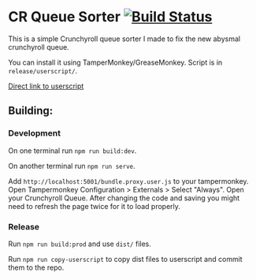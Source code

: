 # CR Queue Sorter [![Build Status](https://travis-ci.com/edusperoni/cr-queue-sorter.svg?branch=master)](https://travis-ci.com/edusperoni/cr-queue-sorter)

This is a simple Crunchyroll queue sorter I made to fix the new abysmal crunchyroll queue.

You can install it using TamperMonkey/GreaseMonkey. Script is in `release/userscript/`.

[Direct link to userscript](https://github.com/edusperoni/cr-queue-sorter/raw/master/release/userscript/bundle.user.js)



## Building:


### Development

On one terminal run `npm run build:dev`.

On another terminal run `npm run serve`.

Add `http://localhost:5001/bundle.proxy.user.js` to your tampermonkey. Open Tampermonkey Configuration > Externals > Select "Always". Open your Crunchyroll Queue. After changing the code and saving you might need to refresh the page twice for it to load properly.

### Release

Run `npm run build:prod` and use `dist/` files.

Run `npm run copy-userscript` to copy dist files to userscript and commit them to the repo.



